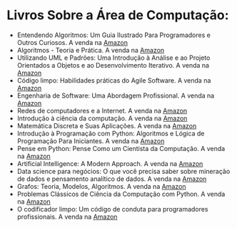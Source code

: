 # Livros Sobre a Área de Computação:

- Entendendo Algoritmos: Um Guia Ilustrado Para Programadores e Outros Curiosos. A venda na [Amazon](https://www.amazon.com.br/Algoritmos-Teoria-Pr%C3%A1tica-Thomas-Cormen/dp/8535236996/)
- Algoritmos - Teoria e Prática. A venda na [Amazon](https://www.amazon.com.br/Utilizando-UML-Padr%C3%B5es-Introdu%C3%A7%C3%A3o-Desenvolvimento-ebook/dp/B016V9PZXA)
- Utilizando UML e Padrões: Uma Introdução à Análise e ao Projeto Orientados a Objetos e ao Desenvolvimento Iterativo. A venda na [Amazon](https://www.amazon.com.br/Utilizando-UML-Padr%C3%B5es-Introdu%C3%A7%C3%A3o-Desenvolvimento-ebook/dp/B016V9PZXA)
- Código limpo: Habilidades práticas do Agile Software. A venda na [Amazon](https://www.amazon.com.br/C%C3%B3digo-limpo-Robert-C-Martin/dp/8576082675)
- Engenharia de Software: Uma Abordagem Profissional. A venda na [Amazon](https://www.amazon.com.br/Engenharia-Software-Uma-Abordagem-Profissional/dp/8580555337)
- Redes de computadores e a Internet. A venda na [Amazon](https://www.amazon.com.br/Redes-computadores-Internet-James-Kurose/dp/8582605587)
- Introdução à ciência da computação. A venda na [Amazon](https://www.amazon.com.br/Introdu%C3%A7%C3%A3o-ci%C3%AAncia-computa%C3%A7%C3%A3o-Ricardo-Fedeli/dp/8522108455)
- Matemática Discreta e Suas Aplicações. A venda na [Amazon](https://www.amazon.com.br/Matem%C3%A1tica-Discreta-Aplica%C3%A7%C3%B5es-Kenneth-Rosen/dp/8577260364)
- Introdução à Programação com Python: Algoritmos e Lógica de Programação Para Iniciantes. A venda na [Amazon](https://www.amazon.com.br/Introdu%C3%A7%C3%A3o-Programa%C3%A7%C3%A3o-com-Python-Algoritmos/dp/8575227181)
- Pense em Python: Pense Como um Cientista da Computação. A venda na [Amazon](https://www.amazon.com.br/Pense-Python-Como-Cientista-Computa%C3%A7%C3%A3o/dp/8575225081)
- Artificial Intelligence: A Modern Approach. A venda na [Amazon](https://www.amazon.com.br/Artificial-Intelligence-Approach-Stuart-Russell/dp/0134610997)
- Data science para negócios: O que você precisa saber sobre mineração de dados e pensamento analítico de dados. A venda na [Amazon](https://www.amazon.com.br/Data-Science-para-neg%C3%B3cios-Fawcett/dp/8576089726)
- Grafos: Teoria, Modelos, Algoritmos. A venda na [Amazon](https://www.amazon.com.br/Data-Science-para-neg%C3%B3cios-Fawcett/dp/8576089726)
- Problemas Clássicos de Ciência da Computação com Python. A venda na [Amazon](https://www.amazon.com.br/Data-Science-para-neg%C3%B3cios-Fawcett/dp/8576089726)
- O codificador limpo: Um código de conduta para programadores profissionais. A venda na [Amazon](https://www.amazon.com.br/dp/8576086476)
